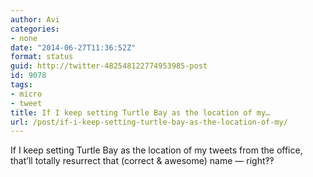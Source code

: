 ```yaml
---
author: Avi
categories:
- none
date: "2014-06-27T11:36:52Z"
format: status
guid: http://twitter-482548122774953985-post
id: 9078
tags:
- micro
- tweet
title: If I keep setting Turtle Bay as the location of my…
url: /post/if-i-keep-setting-turtle-bay-as-the-location-of-my/
---
```

If I keep setting Turtle Bay as the location of my tweets from the office, that’ll totally resurrect that (correct & awesome) name — right‽‽